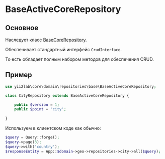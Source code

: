 BaseActiveCoreRepository
===

## Основное

Наследует класс [BaseCoreRepository](https://github.com/yii2lab/yii2-core/blob/master/guide/ru/repository-base-core.md).

Обеспечивает стандартный интерфейс `CrudInterface`.

То есть обладает полным набором методов для обеспечения CRUD.

## Пример

```php
use yii2lab\core\domain\repositories\base\BaseActiveCoreRepository;

class CityRepository extends BaseActiveCoreRepository {

	public $version = 1;
	public $point = 'city';
	
}
```

Используем в клиентском коде как обычно:

```php
$query = Query::forge();
$query->page(3);
$query->with('country');
$responseEntity = App::$domain->geo->repositories->city->all($query);
```
